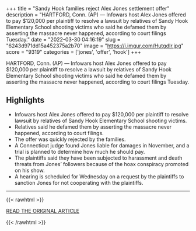 +++
title = "Sandy Hook families reject Alex Jones settlement offer"
description = "HARTFORD, Conn. (AP) — Infowars host Alex Jones offered to pay $120,000 per plaintiff to resolve a lawsuit by relatives of Sandy Hook Elementary School shooting victims who said he defamed them by asserting the massacre never happened, according to court filings Tuesday."
date = "2022-03-30 04:16:19"
slug = "6243d971dd15a452375a2b70"
image = "https://i.imgur.com/HutgdIr.jpg"
score = "9319"
categories = ['jones', 'offer', 'hook']
+++

HARTFORD, Conn. (AP) — Infowars host Alex Jones offered to pay $120,000 per plaintiff to resolve a lawsuit by relatives of Sandy Hook Elementary School shooting victims who said he defamed them by asserting the massacre never happened, according to court filings Tuesday.

## Highlights

- Infowars host Alex Jones offered to pay $120,000 per plaintiff to resolve lawsuit by relatives of Sandy Hook Elementary School shooting victims.
- Relatives said he defamed them by asserting the massacre never happened, according to court filings.
- The offer was quickly rejected by the families.
- A Connecticut judge found Jones liable for damages in November, and a trial is planned to determine how much he should pay.
- The plaintiffs said they have been subjected to harassment and death threats from Jones’ followers because of the hoax conspiracy promoted on his show.
- A hearing is scheduled for Wednesday on a request by the plaintiffs to sanction Jones for not cooperating with the plaintiffs.

---

{{< rawhtml >}}
  <p class="article-category">
    <a target="_blank" href="https://apnews.com/article/arts-and-entertainment-shootings-lawsuits-school-shootings-connecticut-f33d8e31c03e9a984efce742a47187f7">READ THE ORIGINAL ARTICLE</a>
  </p>
{{< /rawhtml >}}
